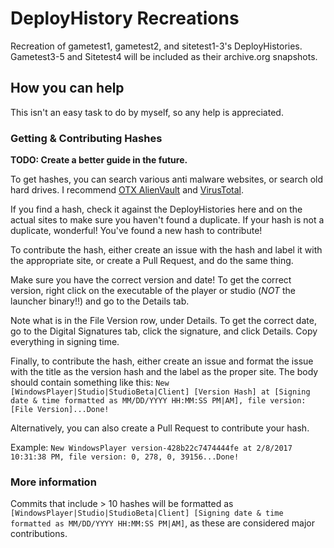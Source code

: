 # DeployHistory Recreations
Recreation of gametest1, gametest2, and sitetest1-3's DeployHistories. Gametest3-5 and Sitetest4 will be included as their archive.org snapshots.

## How you can help
This isn't an easy task to do by myself, so any help is appreciated.

### Getting & Contributing Hashes
**TODO: Create a better guide in the future.**

To get hashes, you can search various anti malware websites, or search old hard drives. I recommend [OTX AlienVault](https://otx.alienvault.com/) and [VirusTotal](https://www.virustotal.com/).

If you find a hash, check it against the DeployHistories here and on the actual sites to make sure you haven't found a duplicate. If your hash is not a duplicate, wonderful! You've found a new hash to contribute!

To contribute the hash, either create an issue with the hash and label it with the appropriate site, or create a Pull Request, and do the same thing.

Make sure you have the correct version and date! To get the correct version, right click on the executable of the player or studio (_NOT_ the launcher  binary!!) and go to the Details tab. 

Note what is in the File Version row, under Details. To get the correct date, go to the Digital Signatures tab, click the signature, and click Details. Copy everything in signing time.

Finally, to contribute the hash, either create an issue and format the issue with the title as the version hash and the label as the proper site. The body should contain something like this: `New [WindowsPlayer|Studio|StudioBeta|Client] [Version Hash] at [Signing date & time formatted as MM/DD/YYYY HH:MM:SS PM|AM], file version: [File Version]...Done!`

Alternatively, you can also create a Pull Request to contribute your hash.

Example: `New WindowsPlayer version-428b22c7474444fe at 2/8/2017 10:31:38 PM, file version: 0, 278, 0, 39156...Done!`

### More information

Commits that include > 10 hashes will be formatted as `[WindowsPlayer|Studio|StudioBeta|Client] [Signing date & time formatted as MM/DD/YYYY HH:MM:SS PM|AM]`, as these are considered major contributions.
